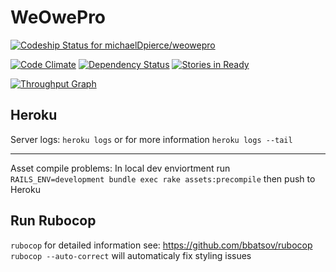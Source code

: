 # WeOwePro

[ ![Codeship Status for michaelDpierce/weowepro](https://codeship.io/projects/38cf9820-30ad-0132-a67f-12c40d681460/status)](https://codeship.io/projects/39886)

[![Code Climate](https://codeclimate.com/github/michaelDpierce/weowepro/badges/gpa.svg)](https://codeclimate.com/github/michaelDpierce/weowepro) [![Dependency Status](https://gemnasium.com/michaelDpierce/weowepro.svg)](https://gemnasium.com/michaelDpierce/weowepro) [![Stories in Ready](https://badge.waffle.io/michaeldpierce/weowepro.svg?label=ready&title=Ready)](http://waffle.io/michaeldpierce/weowepro)

[![Throughput Graph](https://graphs.waffle.io/michaeldpierce/weowepro/throughput.svg)](https://waffle.io/michaeldpierce/weowepro/metrics)

## Heroku

Server logs: `heroku logs` or for more information `heroku logs --tail`

***

Asset compile problems: In local dev enviortment run `RAILS_ENV=development bundle exec rake assets:precompile` then push to Heroku

## Run Rubocop

`rubocop` for detailed information see: https://github.com/bbatsov/rubocop
`rubocop --auto-correct` will automaticaly fix styling issues
